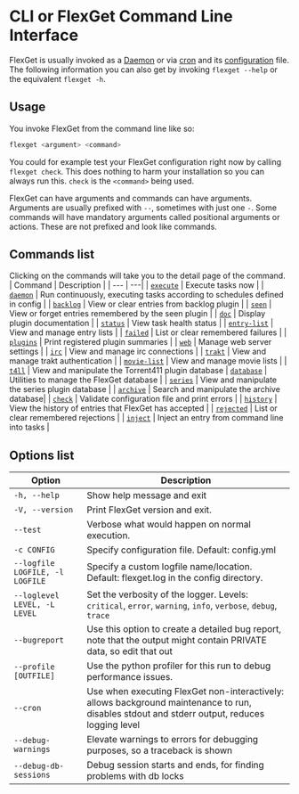 # CLI or FlexGet Command Line Interface
FlexGet is usually invoked as a [Daemon](/Daemon) or via [cron](/InstallWizard/Partial/Crontab) and its [configuration](/Configuration) file. The following information you can also get by invoking `flexget --help` or the equivalent `flexget -h`.

## Usage
You invoke FlexGet from the command line like so:
```bash
flexget <argument> <command>
```
You could for example test your FlexGet configuration right now by calling `flexget check`. This does nothing to harm your installation so you can always run this. `check` is the `<command>` being used. 

FlexGet can have arguments and commands can have arguments. Arguments are usually prefixed with `--`, sometimes with just one `-`. Some commands will have mandatory arguments called positional arguments or actions. These are not prefixed and look like commands.

## Commands list
Clicking on the commands will take you to the detail page of the command.
| Command | Description |
| --- | ---|
| [`execute`](/CLI/execute) | Execute tasks now |
| [`daemon`](/CLI/daemon) | Run continuously, executing tasks according to schedules defined in config |
| [`backlog`](/CLI/backlog) | View or clear entries from backlog plugin |
| [`seen`](/CLI/seen) | View or forget entries remembered by the seen plugin |
| [`doc`](/CLI/doc) | Display plugin documentation |
| [`status`](/CLI/status) | View task health status |
| [`entry-list`](/CLI/entry-list) | View and manage entry lists |
| [`failed`](/CLI/failed) | List or clear remembered failures |
| [`plugins`](/CLI/plugins) | Print registered plugin summaries |
| [`web`](/CLI/web) | Manage web server settings |
| [`irc`](/CLI/irc) | View and manage irc connections |
| [`trakt`](/CLI/trakt) | View and manage trakt authentication |
| [`movie-list`](/CLI/movie-list) | View and manage movie lists |
| [`t4ll`](/CLI/t411) | View and manipulate the Torrent411 plugin database
| [`database`](/CLI/database) | Utilities to manage the FlexGet database |
| [`series`](/CLI/series) | View and manipulate the series plugin database |
| [`archive`](/CLI/archive) | Search and manipulate the archive database|
| [`check`](/CLI/check) | Validate configuration file and print errors |
| [`history`](/CLI/history) | View the history of entries that FlexGet has accepted |
| [`rejected`](/CLI/rejected) | List or clear remembered rejections |
| [`inject`](/CLI/inject) | Inject an entry from command line into tasks |

## Options list
| Option | Description |
| --- | --- |
| `-h, --help` | Show help message and exit |
| `-V, --version` | Print FlexGet version and exit. |
| `--test` | Verbose what would happen on normal execution. |
| `-c CONFIG` | Specify configuration file. Default: config.yml |
| `--logfile LOGFILE, -l LOGFILE` | Specify a custom logfile name/location. Default: flexget.log in the config directory. |
| `--loglevel LEVEL, -L LEVEL` | Set the verbosity of the logger. Levels: `critical`, `error`, `warning`, `info`, `verbose`, `debug`, `trace` |
| `--bugreport` | Use this option to create a detailed bug report, note that the output might contain PRIVATE data, so edit that out |
| `--profile [OUTFILE]` | Use the python profiler for this run to debug performance issues. |
| `--cron` | Use when executing FlexGet non-interactively: allows background maintenance to run, disables stdout and stderr output, reduces logging level |
| `--debug-warnings` | Elevate warnings to errors for debugging purposes, so a traceback is shown
| `--debug-db-sessions` | Debug session starts and ends, for finding problems with db locks |